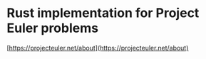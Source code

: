 # Rust implementation for Project Euler problems

[https://projecteuler.net/about](https://projecteuler.net/about)



